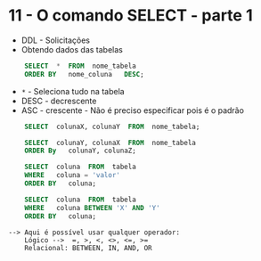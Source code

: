 # 11 - O comando SELECT - parte 1
- DDL - Solicitações
- Obtendo dados das tabelas

```SQL
    SELECT  *  FROM  nome_tabela
    ORDER BY   nome_coluna   DESC;
```

* `*` - Seleciona tudo na tabela
* DESC - decrescente
* ASC - crescente - Não é preciso especificar pois é o padrão


```SQL
    SELECT  colunaX, colunaY  FROM  nome_tabela;
```

```SQL
    SELECT  colunaY, colunaX  FROM  nome_tabela
    ORDER By   colunaY, colunaZ;
```


```SQL
    SELECT  coluna  FROM  tabela
    WHERE   coluna = 'valor'   
    ORDER BY   coluna;
```
```SQL
    SELECT  coluna  FROM  tabela
    WHERE   coluna BETWEEN 'X' AND 'Y'   
    ORDER BY   coluna;
```
    --> Aqui é possível usar qualquer operador:
        Lógico -->  =, >, <, <>, <=, >=
        Relacional: BETWEEN, IN, AND, OR